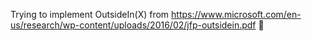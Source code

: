 Trying to implement OutsideIn(X) from https://www.microsoft.com/en-us/research/wp-content/uploads/2016/02/jfp-outsidein.pdf
🤞